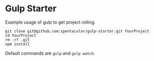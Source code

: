 # Gulp Starter

Example usage of gulp to get project rolling.

```
git clone git@github.com:spentacular/gulp-starter.git YourProject
cd YourProject
rm -rf .git
npm install
```

Default commands are `gulp` and `gulp watch`.

